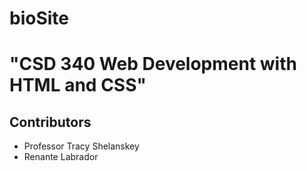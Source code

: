 # bioSite
<h1> "CSD 340 Web Development with HTML and CSS" </h1>
<H2> Contributors </h2>
<ul>
  <li> Professor Tracy Shelanskey </li>
  <li> Renante Labrador  </li>
 </ul>